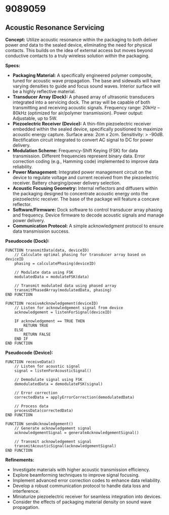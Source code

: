 # 9089059

## Acoustic Resonance Servicing

**Concept:** Utilize acoustic resonance within the packaging to both deliver power *and* data to the sealed device, eliminating the need for physical contacts. This builds on the idea of external access but moves beyond conductive contacts to a truly wireless solution *within* the packaging.

**Specs:**

*   **Packaging Material:** A specifically engineered polymer composite, tuned for acoustic wave propagation. The base and sidewalls will have varying densities to guide and focus sound waves. Interior surface will be a highly reflective material.
*   **Transducer Array (Dock):** A phased array of ultrasonic transducers integrated into a servicing dock. The array will be capable of both transmitting and receiving acoustic signals. Frequency range: 20kHz – 80kHz (optimized for air/polymer transmission).  Power output: Adjustable, up to 5W.
*   **Piezoelectric Receiver (Device):** A thin-film piezoelectric receiver embedded within the sealed device, specifically positioned to maximize acoustic energy capture.  Surface area: 2cm x 2cm. Sensitivity: > -90dB.  Rectification circuit integrated to convert AC signal to DC for power delivery.
*   **Modulation Scheme:** Frequency-Shift Keying (FSK) for data transmission.  Different frequencies represent binary data.  Error correction coding (e.g., Hamming code) implemented to improve data reliability.
*   **Power Management:** Integrated power management circuit on the device to regulate voltage and current received from the piezoelectric receiver.  Battery charging/power delivery selection.
*   **Acoustic Focusing Geometry:**  Internal reflectors and diffusers within the packaging designed to concentrate acoustic energy onto the piezoelectric receiver.  The base of the package will feature a concave reflector.
*   **Software/Firmware:**  Dock software to control transducer array phasing and frequency.  Device firmware to decode acoustic signals and manage power delivery.
*   **Communication Protocol:** A simple acknowledgment protocol to ensure data transmission success.

**Pseudocode (Dock):**

```
FUNCTION transmitData(data, deviceID)
    // Calculate optimal phasing for transducer array based on deviceID
    phasing = calculatePhasing(deviceID)

    // Modulate data using FSK
    modulatedData = modulateFSK(data)

    // Transmit modulated data using phased array
    transmitPhasedArray(modulatedData, phasing)
END FUNCTION

FUNCTION receiveAcknowledgement(deviceID)
    // Listen for acknowledgement signal from device
    acknowledgement = listenForSignal(deviceID)

    IF acknowledgement == TRUE THEN
        RETURN TRUE
    ELSE
        RETURN FALSE
    END IF
END FUNCTION
```

**Pseudocode (Device):**

```
FUNCTION receiveData()
    // Listen for acoustic signal
    signal = listenForAcousticSignal()

    // Demodulate signal using FSK
    demodulatedData = demodulateFSK(signal)

    // Error correction
    correctedData = applyErrorCorrection(demodulatedData)

    // Process data
    processData(correctedData)
END FUNCTION

FUNCTION sendAcknowledgement()
    // Generate acknowledgement signal
    acknowledgementSignal = generateAcknowledgementSignal()

    // Transmit acknowledgement signal
    transmitAcousticSignal(acknowledgementSignal)
END FUNCTION
```

**Refinements:**

*   Investigate materials with higher acoustic transmission efficiency.
*   Explore beamforming techniques to improve signal focusing.
*   Implement advanced error correction codes to enhance data reliability.
*   Develop a robust communication protocol to handle data loss and interference.
*   Miniaturize piezoelectric receiver for seamless integration into devices.
*   Consider the effects of packaging material density on sound wave propagation.